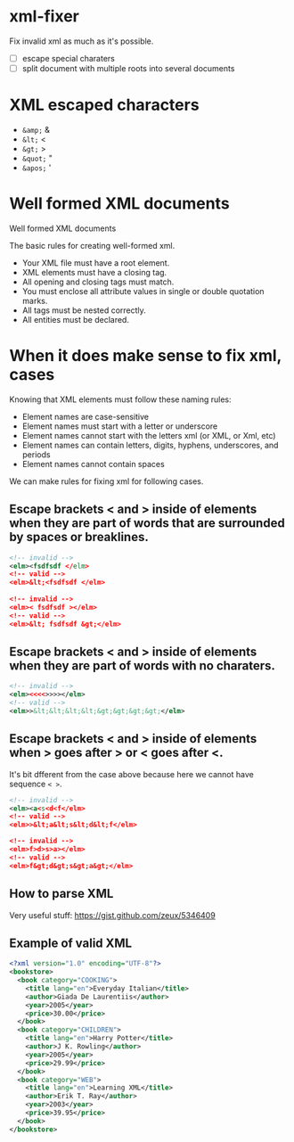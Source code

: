 # xml-fixer
Fix invalid xml as much as it's possible. 

 - [ ] escape special charaters
 - [ ] split document with multiple roots into several documents

# XML escaped characters

-	`&amp;`	&
-	`&lt;`	<
-	`&gt;`	>
-	`&quot;`	"
-	`&apos;`	'

# Well formed XML documents

Well formed XML documents

The basic rules for creating well-formed xml.

- Your XML file must have a root element.
- XML elements must have a closing tag.
- All opening and closing tags must match.
- You must enclose all attribute values in single or double quotation marks.
- All tags must be nested correctly.
- All entities must be declared.

# When it does make sense to fix xml, cases

Knowing that XML elements must follow these naming rules:

- Element names are case-sensitive
- Element names must start with a letter or underscore
- Element names cannot start with the letters xml (or XML, or Xml, etc)
- Element names can contain letters, digits, hyphens, underscores, and periods
- Element names cannot contain spaces

We can make rules for fixing xml for following cases.

## Escape brackets < and > inside of elements when they are part of words that are surrounded by spaces or breaklines.

```xml
<!-- invalid -->
<elm><fsdfsdf </elm>
<!-- valid -->
<elm>&lt;<fsdfsdf </elm>
  
<!-- invalid -->
<elm>< fsdfsdf ></elm>
<!-- valid -->
<elm>&lt; fsdfsdf &gt;</elm>
```

## Escape brackets < and > inside of elements when they are part of words with no charaters.

```xml
<!-- invalid -->
<elm><<<<>>>></elm>
<!-- valid -->
<elm>>&lt;&lt;&lt;&lt;&gt;&gt;&gt;&gt;</elm>
```

## Escape brackets < and > inside of elements when > goes after > or < goes after <.

 It's bit dfferent from the case above because here we cannot have sequence `< >`.

```xml
<!-- invalid -->
<elm><a<s<d<f</elm>
<!-- valid -->
<elm>>&lt;a&lt;s&lt;d&lt;f</elm>

<!-- invalid -->
<elm>f>d>s>a></elm>
<!-- valid -->
<elm>f&gt;d&gt;s&gt;a&gt;</elm>
```

## How to parse XML

Very useful stuff: https://gist.github.com/zeux/5346409

## Example of valid XML

```xml
<?xml version="1.0" encoding="UTF-8"?>  
<bookstore>  
  <book category="COOKING">  
    <title lang="en">Everyday Italian</title>  
    <author>Giada De Laurentiis</author>  
    <year>2005</year>  
    <price>30.00</price>  
  </book>  
  <book category="CHILDREN">  
    <title lang="en">Harry Potter</title>  
    <author>J K. Rowling</author>  
    <year>2005</year>  
    <price>29.99</price>  
  </book>  
  <book category="WEB">  
    <title lang="en">Learning XML</title>  
    <author>Erik T. Ray</author>  
    <year>2003</year>  
    <price>39.95</price>  
  </book>  
</bookstore>  
```
